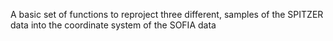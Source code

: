 A basic set of functions to reproject three different, samples of the SPITZER data into the coordinate system of the SOFIA data